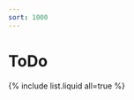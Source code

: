 ```yaml
---
sort: 1000
---
```


# ToDo

{% include list.liquid all=true %}



<!-- https://medium.com/@rezaduty/web-penetration-testing-roadmap-4e7bb9edf23b -->

